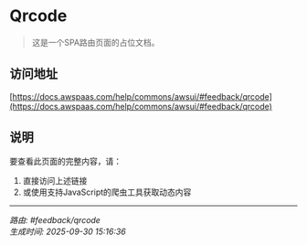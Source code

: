 # Qrcode

> 这是一个SPA路由页面的占位文档。

## 访问地址

[https://docs.awspaas.com/help/commons/awsui/#feedback/qrcode](https://docs.awspaas.com/help/commons/awsui/#feedback/qrcode)

## 说明

要查看此页面的完整内容，请：

1. 直接访问上述链接
2. 或使用支持JavaScript的爬虫工具获取动态内容

---

*路由: #feedback/qrcode*  
*生成时间: 2025-09-30 15:16:36*
